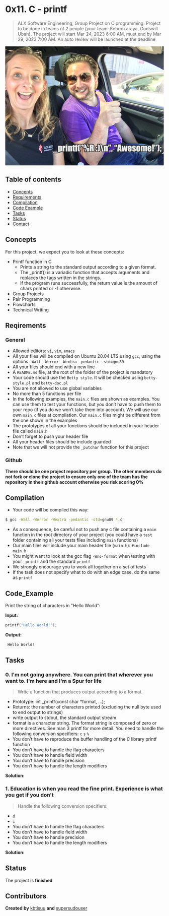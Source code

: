 # 0x11. C - printf
> ALX Software Engineering, Group Project on C programming. Project to be done in teams of 2 people (your team: Kebron araya, Godswill Ubah). The project will start Mar 24, 2023 6:00 AM, must end by Mar 29, 2023 7:00 AM. An auto review will be launched at the deadline




![Example screenshot](./img/printf.png)





## Table of contents
* [Concepts](#concepts)
* [Requirements](#requirements)
* [Compilation](#compilation)
* [Code Example](#code_example)
* [Tasks](#tasks)
* [Status](#status)
* [Contact](#contact)


## Concepts
For this project, we expect you to look at these concepts:

* Printf function in C
    * Prints a string to the standard output according to a given format.
    * The \_printf() is a variadic function that accepts arguments and replaces the tags written in the strings.
    * If the program runs successfully, the return value is the amount of chars printed or -1 otherwise.
* Group Projects
* Pair Programming
* Flowcharts
* Technical Writing


## Reqirements

### General

* Allowed editors: ```vi```, ```vim```, ```emacs```
* All your files will be compiled on Ubuntu 20.04 LTS using ```gcc```, using the options ```-Wall -Werror -Wextra -pedantic -std=gnu89```
* All your files should end with a new line
* A ```README.md``` file, at the root of the folder of the project is mandatory
* Your code should use the ```Betty style```. It will be checked using ```betty-style.pl``` and ```betty-doc.pl```
* You are not allowed to use global variables
* No more than 5 functions per file
* In the following examples, the ```main.c``` files are shown as examples. You can use them to test your functions, but you don’t have to push them to your repo (if you do we won’t take them into account). We will use our own ```main.c``` files at compilation. Our ```main.c``` files might be different from the one shown in the examples
* The prototypes of all your functions should be included in your header file called ```main.h```
* Don’t forget to push your header file
* All your header files should be include guarded
* Note that we will not provide the ```_putchar``` function for this project

### Github
**There should be one project repository per group. The other members do not fork or clone the project to ensure only one of the team has the repository in their github account otherwise you risk scoring 0%**


## Compilation
* Your code will be compiled this way:
```bash
$ gcc -Wall -Werror -Wextra -pedantic -std=gnu89 *.c
```
* As a consequence, be careful not to push any c file containing a ```main``` function in the root directory of your project (you could have a ```test``` folder containing all your tests files including ```main``` functions)
* Our main files will include your main header file (```main.h```): ```#include main.h```
* You might want to look at the gcc flag ```-Wno-format``` when testing with your ```_printf``` and the standard ```printf```
* We strongly encourage you to work all together on a set of tests
* If the task does not specify what to do with an edge case, do the same as ```printf```


## Code_Example
Print the string of characters in "Hello World":

**Input:** 
```c
printf("Hello World!");
```
**Output:**
```c
 Hello World!
```


## Tasks

### 0. I'm not going anywhere. You can print that wherever you want to. I'm here and I'm a Spur for life 
>Write a function that produces output according to a format.

* Prototype: int _printf(const char *format, ...);
* Returns: the number of characters printed (excluding the null byte used to end output to strings)
* write output to stdout, the standard output stream
* format is a character string. The format string is composed of zero or more directives. See man 3 printf for more detail. You need to handle the following conversion specifiers: ```c``` ```s``` ```%```
* You don’t have to reproduce the buffer handling of the C library printf function
* You don’t have to handle the flag characters
* You don’t have to handle field width
* You don’t have to handle precision
* You don’t have to handle the length modifiers

**Solution:** 

### 1. Education is when you read the fine print. Experience is what you get if you don't
>Handle the following conversion specifiers:

* ```d```
* ```i```
* You don’t have to handle the flag characters
* You don’t have to handle field width
* You don’t have to handle precision
* You don’t have to handle the length modifiers

**Solution:** 


## Status
The project is **finished**


## Contributors
**Created** **by** [kbtisuu](https://github.com/kbtisuu) **and**  [supersudouser](https://github.com/supersudouser)


